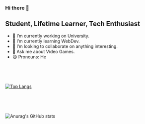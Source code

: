 ### Hi there 👋


## Student, Lifetime Learner, Tech Enthusiast
- 🔭 I’m currently working on University.
- 🌱 I’m currently learning WebDev.
- 👯 I’m looking to collaborate on anything interesting.
- 💬 Ask me about Video Games.
- 😄 Pronouns: He

<br>
<br>
<br>

[![Top Langs](https://github-readme-stats.vercel.app/api/top-langs/?username=anuraghazra&langs_count=8)](https://github.com/anuraghazra/github-readme-stats)

<br>
<br>
<br>

![Anurag's GitHub stats](https://github-readme-stats.vercel.app/api?username=Mbersun&theme=monokai&show_icons=true)
